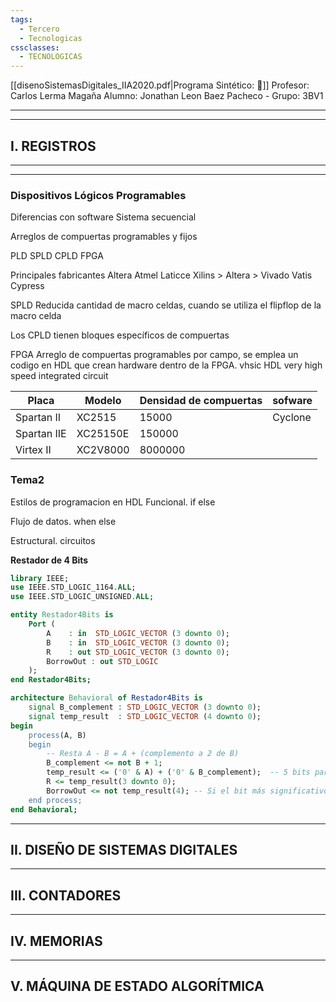 ```yaml
---
tags:
  - Tercero
  - Tecnologicas
cssclasses:
  - TECNOLOGICAS
---
```

[[disenoSistemasDigitales_IIA2020.pdf|Programa Sintético: 📄]]
Profesor: Carlos Lerma Magaña
Alumno: Jonathan Leon Baez Pacheco - Grupo: 3BV1
____
____
## I.  REGISTROS
---
____
### Dispositivos Lógicos Programables

Diferencias con software
Sistema secuencial

Arreglos de compuertas programables y fijos

PLD
    SPLD
    CPLD
    FPGA

Principales fabricantes
    Altera
    Atmel
    Laticce
    Xilins > Altera > Vivado
    Vatis
    Cypress


SPLD Reducida cantidad de macro celdas, cuando se utiliza el flipflop de la macro celda

Los CPLD tienen bloques específicos de compuertas

FPGA Arreglo de compuertas programables por campo, se emplea un codigo en HDL que crean hardware dentro de la FPGA.
vhsic HDL very high speed integrated circuit

| Placa       | Modelo   | Densidad de compuertas | sofware |
| ----------- | -------- | ---------------------- | ------- |
| Spartan II  | XC2515   | 15000                  | Cyclone |
| Spartan IIE | XC25150E | 150000                 |         |
| Virtex II   | XC2V8000 | 8000000                |         |

### Tema2

Estilos de programacion en HDL
Funcional. if else

Flujo de datos. when else

Estructural. circuitos

__Restador de 4 Bits__
``` vhdl
library IEEE;
use IEEE.STD_LOGIC_1164.ALL;
use IEEE.STD_LOGIC_UNSIGNED.ALL;

entity Restador4Bits is
    Port (
        A    : in  STD_LOGIC_VECTOR (3 downto 0);
        B    : in  STD_LOGIC_VECTOR (3 downto 0);
        R    : out STD_LOGIC_VECTOR (3 downto 0);
        BorrowOut : out STD_LOGIC
    );
end Restador4Bits;

architecture Behavioral of Restador4Bits is
    signal B_complement : STD_LOGIC_VECTOR (3 downto 0);
    signal temp_result  : STD_LOGIC_VECTOR (4 downto 0);
begin
    process(A, B)
    begin
        -- Resta A - B = A + (complemento a 2 de B)
        B_complement <= not B + 1;
        temp_result <= ('0' & A) + ('0' & B_complement);  -- 5 bits para incluir borrow
        R <= temp_result(3 downto 0);
        BorrowOut <= not temp_result(4); -- Si el bit más significativo es 0, hubo "préstamo"
    end process;
end Behavioral;
```

____
## II.  DISEÑO DE SISTEMAS DIGITALES
---
## III.  CONTADORES
____
## IV.  MEMORIAS
____
## V.  MÁQUINA DE ESTADO ALGORÍTMICA


